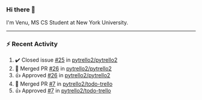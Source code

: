 ### Hi there 👋

I'm Venu, MS CS Student at New York University.

---

### :zap: Recent Activity

<!--RECENT_ACTIVITY:start-->
1. ✔️ Closed issue [#25](https://github.com/pytrello2/pytrello2/issues/25) in [pytrello2/pytrello2](https://github.com/pytrello2/pytrello2)
2. 🎉 Merged PR [#26](https://github.com/pytrello2/pytrello2/pull/26) in [pytrello2/pytrello2](https://github.com/pytrello2/pytrello2)
3. 👍 Approved [#26](https://github.com/pytrello2/pytrello2/pull/26#pullrequestreview-1785475332) in [pytrello2/pytrello2](https://github.com/pytrello2/pytrello2)
4. 🎉 Merged PR [#7](https://github.com/pytrello2/todo-trello/pull/7) in [pytrello2/todo-trello](https://github.com/pytrello2/todo-trello)
5. 👍 Approved [#7](https://github.com/pytrello2/todo-trello/pull/7#pullrequestreview-1785347233) in [pytrello2/todo-trello](https://github.com/pytrello2/todo-trello)
<!--RECENT_ACTIVITY:end-->

<!--
**vchrombie/vchrombie** is a ✨ _special_ ✨ repository because its `README.md` (this file) appears on your GitHub profile.

Here are some ideas to get you started:

- 🔭 I’m currently working on ...
- 🌱 I’m currently learning ...
- 👯 I’m looking to collaborate on ...
- 🤔 I’m looking for help with ...
- 💬 Ask me about ...
- 📫 How to reach me: ...
- 😄 Pronouns: ...
- ⚡ Fun fact: ...
-->
